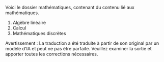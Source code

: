 Voici le dossier mathématiques, contenant du contenu lié aux mathématiques.
1. Algèbre linéaire
2. Calcul
3. Mathématiques discrètes


Avertissement : La traduction a été traduite à partir de son original par un modèle d'IA et peut ne pas être parfaite. Veuillez examiner la sortie et apporter toutes les corrections nécessaires.